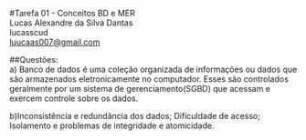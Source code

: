 #Tarefa 01 - Conceitos BD e MER <br />
Lucas Alexandre da Silva Dantas <br />
lucasscud <br />
luucaas007@gmail.com<br />

##Questões:<br />
a) Banco de dados é uma coleção organizada de informações ou dados que são armazenados eletronicamente no computador. Esses são controlados geralmente por um sistema de gerenciamento(SGBD) que acessam e exercem controle sobre os dados. <br />

b)Inconsistência e redundância dos dados; Dificuldade de acesso; Isolamento e problemas de integridade e atomicidade. <br />
